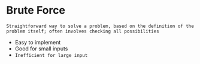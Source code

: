 # Brute Force
`Straightforward way to solve a problem, based on the definition of the problem itself; often involves checking all possibilities`

- Easy to implement  
- Good for small inputs 
- `Inefficient for large input`
